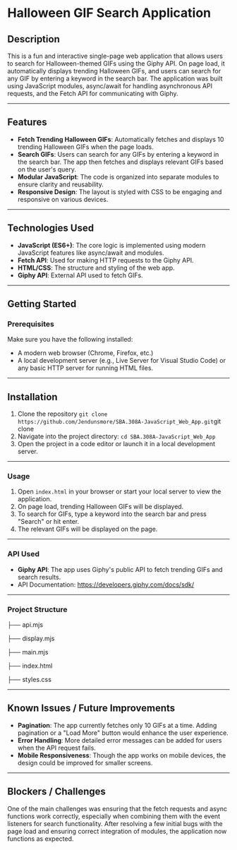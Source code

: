 # Halloween GIF Search Application

## Description
This is a fun and interactive single-page web application that allows users to search for Halloween-themed GIFs using the Giphy API. On page load, it automatically displays trending Halloween GIFs, and users can search for any GIF by entering a keyword in the search bar. The application was built using JavaScript modules, async/await for handling asynchronous API requests, and the Fetch API for communicating with Giphy.

---------------------------------------------

## Features
-   **Fetch Trending Halloween GIFs**: Automatically fetches and displays 10 trending Halloween GIFs when the page loads.
-   **Search GIFs**: Users can search for any GIFs by entering a keyword in the search bar. The app then fetches and displays relevant GIFs based on the user's query.
-   **Modular JavaScript**: The code is organized into separate modules to ensure clarity and reusability.
-   **Responsive Design**: The layout is styled with CSS to be engaging and responsive on various devices.

---------------------------------------------

## Technologies Used
-   **JavaScript (ES6+)**: The core logic is implemented using modern JavaScript features like async/await and modules.
-   **Fetch API**: Used for making HTTP requests to the Giphy API.
-   **HTML/CSS**: The structure and styling of the web app.
-   **Giphy API**: External API used to fetch GIFs.

---------------------------------------------

## Getting Started
### Prerequisites
Make sure you have the following installed:
-   A modern web browser (Chrome, Firefox, etc.)
-   A local development server (e.g., Live Server for Visual Studio Code) or any basic HTTP server for running HTML files.

---------------------------------------------

## Installation
1. Clone the repository
`git clone https://github.com/Jendunsmore/SBA.308A-JavaScript_Web_App.git`git clone 
2. Navigate into the project directory:
`cd SBA.308A-JavaScript_Web_App`
3. Open the project in a code editor or launch it in a local development server.

---------------------------------------------

### Usage
1.  Open `index.html` in your browser or start your local server to view the application.
2.  On page load, trending Halloween GIFs will be displayed.
3.  To search for GIFs, type a keyword into the search bar and press "Search" or hit enter.
4.  The relevant GIFs will be displayed on the page.

---------------------------------------------

### API Used
-   **Giphy API**: The app uses Giphy's public API to fetch trending GIFs and search results. 
- API Documentation: https://developers.giphy.com/docs/sdk/

---------------------------------------------

### Project Structure 
├── api.mjs    
<p>
├── display.mjs
<p>
├── main.mjs
<p>
├── index.html
<p>
├── styles.css

---------------------------------------------

## Known Issues / Future Improvements <br>
-   **Pagination**: The app currently fetches only 10 GIFs at a time. Adding pagination or a "Load More" button would enhance the user experience.
-   **Error Handling**: More detailed error messages can be added for users when the API request fails.
-   **Mobile Responsiveness**: Though the app works on mobile devices, the design could be improved for smaller screens.

---------------------------------------------

## Blockers / Challenges

One of the main challenges was ensuring that the fetch requests and async functions work correctly, especially when combining them with the event listeners for search functionality. After resolving a few initial bugs with the page load and ensuring correct integration of modules, the application now functions as expected.


